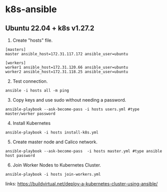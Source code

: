 # k8s-ansible
## Ubuntu 22.04 + k8s v1.27.2

1. Create "hosts" file.
```
[masters]
master ansible_host=172.31.117.172 ansible_user=ubuntu

[workers]
worker1 ansible_host=172.31.120.66 ansible_user=ubuntu
worker2 ansible_host=172.31.118.25 ansible_user=ubuntu
```

2. Test connection.
```
ansible -i hosts all -m ping
```

3. Copy keys and use sudo without needing a password. 
```
ansible-playbook --ask-become-pass -i hosts users.yml #type master/worker password
```

4. Install Kubernetes
```
ansible-playbook -i hosts install-k8s.yml
```

5. Create master node and Calico network. 
```
ansible-playbook --ask-become-pass  -i hosts master.yml #type ansible host password
```

6. Join Worker Nodes to Kubernetes Cluster.
```
ansible-playbook -i hosts join-workers.yml
```


links:
https://buildvirtual.net/deploy-a-kubernetes-cluster-using-ansible/
